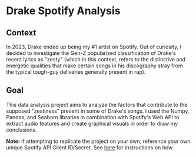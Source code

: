 # Drake Spotify Analysis

## Context
In 2023, Drake ended up being my #1 artist on Spotify. Out of curiosity, I decided to investigate the Gen-Z popularized classification of Drake's recent lyrics as "zesty" (which in this context, refers to the distinctive and energetic qualities that make certain songs in his discography stray from the typical tough-guy deliveries generally present in rap).

## Goal
This data analysis project aims to analyze the factors that contribute to the supposed "zestiness" present in some of Drake's songs. I used the Numpy, Pandas, and Seaborn libraries in combination with Spotify's Web API to extract audio features and create graphical visuals in order to draw my conclusions.

**Note:** If attempting to replicate the project on your own, reference your own unique Spotify API Client ID/Secret. See [here](https://developer.spotify.com/documentation/web-api/tutorials/getting-started) for instructions on how.
